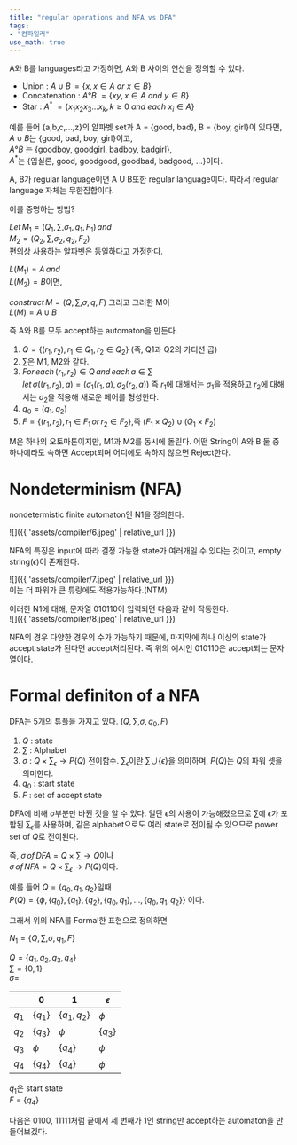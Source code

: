 ```yaml
---
title: "regular operations and NFA vs DFA"
tags:
- "컴파일러"
use_math: true
---
```


A와 B를 languages라고 가정하면, A와 B 사이의 연산을 정의할 수 있다.

- Union : $A \cup B\,=\{x, x\in A$ $or$ $x\in B\}$
- Concatenation : $A ° B$ $=\{xy, x \in A$ $and$ $y \in B\}$
- Star : $A^*$ $=\{x_1x_2x_3...x_k,k\geq0$ $and$ $each$ $x_i\in A\}$

예를 들어 {a,b,c,...,z}의 알파벳 set과 A = {good, bad}, B = {boy, girl}이 있다면,<br>
$A \cup B$는 {good, bad, boy, girl}이고, <br>
$A ° B$ 는 {goodboy, goodgirl, badboy, badgirl}, <br>
$A^*$는 {입실론, good, goodgood, goodbad, badgood, ...}이다.

A, B가 regular language이면 A U B또한 regular language이다. 따라서 regular language 자체는 무한집합이다.

이를 증명하는 방법?

$Let \, M_1 = (Q_1,\sum,\sigma_1, q_1, F_1) \,and$ <br>
$M_2 = (Q_2,\sum,\sigma_2,q_2,F_2)$
<br>편의상 사용하는 알파벳은 동일하다고 가정한다.

$L(M_1)=A\,and$<br>
$L(M_2)=B$이면,

$construct \,M = (Q,\sum,\sigma,q,F)$ 그리고 그러한 M이<br>
$L(M)=A \cup B$

즉 A와 B를 모두 accept하는 automaton을 만든다.

1. $Q = \{(r_1,r_2),r_1\in Q_1,r_2 \in Q_2\}$ (즉, Q1과 Q2의 카티션 곱)
2. $\sum$은 M1, M2와 같다.
3. $For\,each\,(r_1,r_2)\in Q\,and\,each\,a\in\sum$<br>
$let \,\sigma((r_1,r_2),a) = (\sigma_1(r_1,a),\sigma_2(r_2,a))$ 즉 $r_1$에 대해서는 $\sigma_1$을 적용하고 $r_2$에 대해서는 $\sigma_2$을 적용해 새로운 페어를 형성한다.
1. $q_0=(q_1,q_2)$
2. $F=\{(r_1,r_2),r_1\in F_1 \,or\,r_2\in F_2\}$,즉 $(F_1\times Q_2)\cup(Q_1\times F_2)$

M은 하나의 오토마톤이지만, M1과 M2를 동시에 돌린다. 어떤 String이 A와 B 둘 중 하나에라도 속하면 Accept되며 어디에도 속하지 않으면 Reject한다.

# Nondeterminism (NFA)
nondetermistic finite automaton인 N1을 정의한다.

![]({{ 'assets/compiler/6.jpeg' | relative_url }})

NFA의 특징은 input에 따라 결정 가능한 state가 여러개일 수 있다는 것이고, empty string($\epsilon$)이 존재한다.

![]({{ 'assets/compiler/7.jpeg' | relative_url }}) <br>
이는 더 파워가 큰 튜링에도 적용가능하다.(NTM)

이러한 N1에 대해, 문자열 010110이 입력되면 다음과 같이 작동한다. <br>
![]({{ 'assets/compiler/8.jpeg' | relative_url }})

NFA의 경우 다양한 경우의 수가 가능하기 때문에, 마지막에 하나 이상의 state가 accept state가 된다면 accept처리된다. 즉 위의 예시인 010110은 accept되는 문자열이다.

# Formal definiton of a NFA
DFA는 5개의 튜플을 가지고 있다. $(Q,\sum,\sigma,q_0,F)$
1. $Q$ : state
2. $\sum$ : Alphabet
3. $\sigma$ : $Q \times \sum_\epsilon \rightarrow P(Q)$ 전이함수. $\sum_\epsilon$이란 $\sum \cup \{\epsilon\}$을 의미하며, $P(Q)$는 $Q$의 파워 셋을 의미한다.
4. $q_0$ : start state
5. $F$ : set of accept state

DFA에 비해 $\sigma$부분만 바뀐 것을 알 수 있다. 일단 $\epsilon$의 사용이 가능해졌으므로 $\sum$에 $\epsilon$가 포함된 $\sum_\epsilon$를 사용하며, 같은 alphabet으로도 여러 state로 전이될 수 있으므로 power set of $Q$로 전이된다.

즉, $\sigma\, of\,DFA = Q\times\sum\rightarrow Q$이나<br>
$\sigma\,of\,NFA = Q\times\sum_\epsilon\rightarrow P(Q)$이다.

예를 들어 $Q=\{q_0,q_1,q_2\}$일때<br>
$P(Q)=\{\phi, \{q_0\},\{q_1\},\{q_2\},\{q_0,q_1\},\dots,\{q_0,q_1,q_2\}\}$ 이다.

그래서 위의 NFA를 Formal한 표현으로 정의하면

$N_1 = \{Q,\sum, \sigma, q_1, F\}$<br>

$Q = \{q_1,q_2,q_3,q_4\}$<br>
$\sum = \{0,1\}$<br>
$\sigma =$

| |0|1|$\epsilon$|
|-|-|-|---------|
|$q_1$|$\{q_1\}$|$\{q_1,q_2\}$|$\phi$|
|$q_2$|$\{q_3\}$|$\phi$|$\{q_3\}$|
|$q_3$|$\phi$|$\{q_4\}$|$\phi$|
|$q_4$|$\{q_4\}$|$\{q_4\}$|$\phi$|

$q_1$은 start state<br>
$F$ = $\{q_4\}$

다음은 0100, 11111처럼 끝에서 세 번째가 1인 string만 accept하는 automaton을 만들어보겠다.